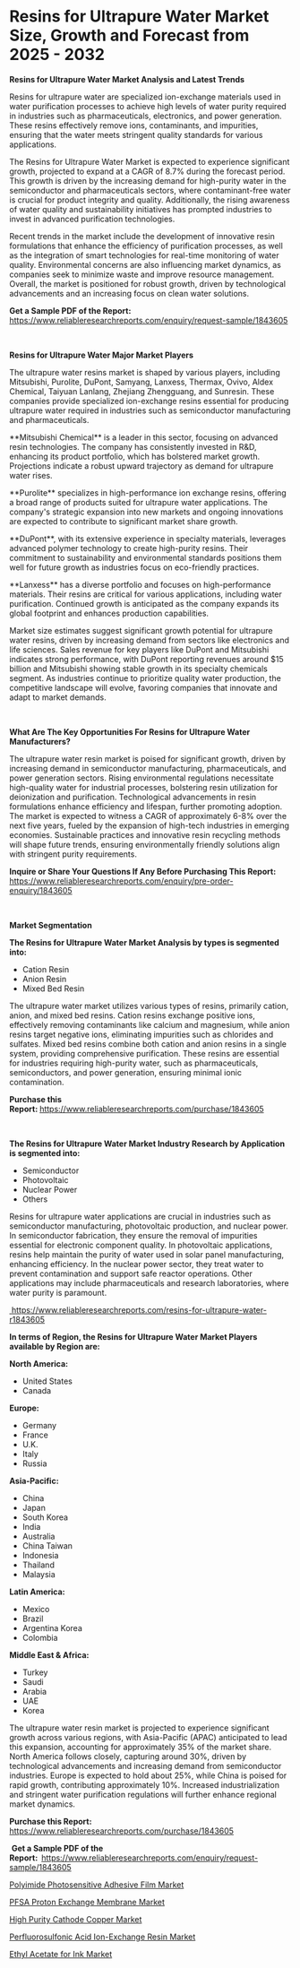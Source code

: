 <p><h1>Resins for Ultrapure Water Market Size, Growth and Forecast from 2025 - 2032</h1></p><p><strong>Resins for Ultrapure Water Market Analysis and Latest Trends</strong></p>
<p><p>Resins for ultrapure water are specialized ion-exchange materials used in water purification processes to achieve high levels of water purity required in industries such as pharmaceuticals, electronics, and power generation. These resins effectively remove ions, contaminants, and impurities, ensuring that the water meets stringent quality standards for various applications.</p><p>The Resins for Ultrapure Water Market is expected to experience significant growth, projected to expand at a CAGR of 8.7% during the forecast period. This growth is driven by the increasing demand for high-purity water in the semiconductor and pharmaceuticals sectors, where contaminant-free water is crucial for product integrity and quality. Additionally, the rising awareness of water quality and sustainability initiatives has prompted industries to invest in advanced purification technologies.</p><p>Recent trends in the market include the development of innovative resin formulations that enhance the efficiency of purification processes, as well as the integration of smart technologies for real-time monitoring of water quality. Environmental concerns are also influencing market dynamics, as companies seek to minimize waste and improve resource management. Overall, the market is positioned for robust growth, driven by technological advancements and an increasing focus on clean water solutions.</p></p>
<p><strong>Get a Sample PDF of the Report:&nbsp;</strong> <a href="https://www.reliableresearchreports.com/enquiry/request-sample/1843605?utm_campaign=116&utm_medium=2&utm_source=Github&utm_content=ia&utm_term=03022025&utm_id=resins-for-ultrapure-water">https://www.reliableresearchreports.com/enquiry/request-sample/1843605</a></p>
<p>&nbsp;</p>
<p><strong>Resins for Ultrapure Water Major Market Players</strong></p>
<p><p>The ultrapure water resins market is shaped by various players, including Mitsubishi, Purolite, DuPont, Samyang, Lanxess, Thermax, Ovivo, Aldex Chemical, Taiyuan Lanlang, Zhejiang Zhengguang, and Sunresin. These companies provide specialized ion-exchange resins essential for producing ultrapure water required in industries such as semiconductor manufacturing and pharmaceuticals.</p><p>**Mitsubishi Chemical** is a leader in this sector, focusing on advanced resin technologies. The company has consistently invested in R&D, enhancing its product portfolio, which has bolstered market growth. Projections indicate a robust upward trajectory as demand for ultrapure water rises.</p><p>**Purolite** specializes in high-performance ion exchange resins, offering a broad range of products suited for ultrapure water applications. The company's strategic expansion into new markets and ongoing innovations are expected to contribute to significant market share growth. </p><p>**DuPont**, with its extensive experience in specialty materials, leverages advanced polymer technology to create high-purity resins. Their commitment to sustainability and environmental standards positions them well for future growth as industries focus on eco-friendly practices.</p><p>**Lanxess** has a diverse portfolio and focuses on high-performance materials. Their resins are critical for various applications, including water purification. Continued growth is anticipated as the company expands its global footprint and enhances production capabilities.</p><p>Market size estimates suggest significant growth potential for ultrapure water resins, driven by increasing demand from sectors like electronics and life sciences. Sales revenue for key players like DuPont and Mitsubishi indicates strong performance, with DuPont reporting revenues around $15 billion and Mitsubishi showing stable growth in its specialty chemicals segment. As industries continue to prioritize quality water production, the competitive landscape will evolve, favoring companies that innovate and adapt to market demands.</p></p>
<p>&nbsp;</p>
<p><strong>What Are The Key Opportunities For Resins for Ultrapure Water Manufacturers?</strong></p>
<p><p>The ultrapure water resin market is poised for significant growth, driven by increasing demand in semiconductor manufacturing, pharmaceuticals, and power generation sectors. Rising environmental regulations necessitate high-quality water for industrial processes, bolstering resin utilization for deionization and purification. Technological advancements in resin formulations enhance efficiency and lifespan, further promoting adoption. The market is expected to witness a CAGR of approximately 6-8% over the next five years, fueled by the expansion of high-tech industries in emerging economies. Sustainable practices and innovative resin recycling methods will shape future trends, ensuring environmentally friendly solutions align with stringent purity requirements.</p></p>
<p><strong>Inquire or Share Your Questions If Any Before Purchasing This Report:</strong> <a href="https://www.reliableresearchreports.com/enquiry/pre-order-enquiry/1843605?utm_campaign=116&utm_medium=2&utm_source=Github&utm_content=ia&utm_term=03022025&utm_id=resins-for-ultrapure-water">https://www.reliableresearchreports.com/enquiry/pre-order-enquiry/1843605</a></p>
<p>&nbsp;</p>
<p><strong>Market Segmentation</strong></p>
<p><strong>The Resins for Ultrapure Water Market Analysis by types is segmented into:</strong></p>
<p><ul><li>Cation Resin</li><li>Anion Resin</li><li>Mixed Bed Resin</li></ul></p>
<p><p>The ultrapure water market utilizes various types of resins, primarily cation, anion, and mixed bed resins. Cation resins exchange positive ions, effectively removing contaminants like calcium and magnesium, while anion resins target negative ions, eliminating impurities such as chlorides and sulfates. Mixed bed resins combine both cation and anion resins in a single system, providing comprehensive purification. These resins are essential for industries requiring high-purity water, such as pharmaceuticals, semiconductors, and power generation, ensuring minimal ionic contamination.</p></p>
<p><strong>Purchase this Report:&nbsp;</strong><a href="https://www.reliableresearchreports.com/purchase/1843605?utm_campaign=116&utm_medium=2&utm_source=Github&utm_content=ia&utm_term=03022025&utm_id=resins-for-ultrapure-water">https://www.reliableresearchreports.com/purchase/1843605</a></p>
<p>&nbsp;</p>
<p><strong>The Resins for Ultrapure Water Market Industry Research by Application is segmented into:</strong></p>
<p><ul><li>Semiconductor</li><li>Photovoltaic</li><li>Nuclear Power</li><li>Others</li></ul></p>
<p><p>Resins for ultrapure water applications are crucial in industries such as semiconductor manufacturing, photovoltaic production, and nuclear power. In semiconductor fabrication, they ensure the removal of impurities essential for electronic component quality. In photovoltaic applications, resins help maintain the purity of water used in solar panel manufacturing, enhancing efficiency. In the nuclear power sector, they treat water to prevent contamination and support safe reactor operations. Other applications may include pharmaceuticals and research laboratories, where water purity is paramount.</p></p>
<p><a href="https://www.reliableresearchreports.com/resins-for-ultrapure-water-r1843605?utm_campaign=116&utm_medium=2&utm_source=Github&utm_content=ia&utm_term=03022025&utm_id=resins-for-ultrapure-water">&nbsp;https://www.reliableresearchreports.com/resins-for-ultrapure-water-r1843605</a></p>
<p><strong>In terms of Region, the Resins for Ultrapure Water Market Players available by Region are:</strong></p>
<p>
    <p> <strong> North America: </strong>
        <ul>
            <li>United States</li>
            <li>Canada</li>
        </ul>
        </p> 
    <p> <strong> Europe: </strong>
        <ul>
            <li>Germany</li>
            <li>France</li>
            <li>U.K.</li>
            <li>Italy</li>
            <li>Russia</li>
        </ul>
        </p> 
    <p> <strong> Asia-Pacific: </strong>
        <ul>
            <li>China</li>
            <li>Japan</li>
            <li>South Korea</li>
            <li>India</li>
            <li>Australia</li>
            <li>China Taiwan</li>
            <li>Indonesia</li>
            <li>Thailand</li>
            <li>Malaysia</li>
        </ul>
        </p> 
    <p> <strong> Latin America: </strong>
        <ul>
            <li>Mexico</li>
            <li>Brazil</li>
            <li>Argentina Korea</li>
            <li>Colombia</li>
        </ul>
        </p> 
    <p> <strong> Middle East & Africa: </strong>
        <ul>
            <li>Turkey</li>
            <li>Saudi</li>
            <li>Arabia</li>
            <li>UAE</li>
            <li>Korea</li>
        </ul>
    </p>
    </p>
<p><p>The ultrapure water resin market is projected to experience significant growth across various regions, with Asia-Pacific (APAC) anticipated to lead this expansion, accounting for approximately 35% of the market share. North America follows closely, capturing around 30%, driven by technological advancements and increasing demand from semiconductor industries. Europe is expected to hold about 25%, while China is poised for rapid growth, contributing approximately 10%. Increased industrialization and stringent water purification regulations will further enhance regional market dynamics.</p></p>
<p><strong>Purchase this Report: </strong><a href="https://www.reliableresearchreports.com/purchase/1843605?utm_campaign=116&utm_medium=2&utm_source=Github&utm_content=ia&utm_term=03022025&utm_id=resins-for-ultrapure-water">https://www.reliableresearchreports.com/purchase/1843605</a></p>
<p>&nbsp;<strong>Get a Sample PDF of the Report:&nbsp;&nbsp;</strong><a href="https://www.reliableresearchreports.com/enquiry/request-sample/1843605?utm_campaign=116&utm_medium=2&utm_source=Github&utm_content=ia&utm_term=03022025&utm_id=resins-for-ultrapure-water">https://www.reliableresearchreports.com/enquiry/request-sample/1843605</a></p>
<p><strong></strong></p>
<p><p><a href="https://github.com/darenph8er/Market-Research-Report-List-1/blob/main/polyimide-photosensitive-adhesive-film-market.md?utm_campaign=116&utm_medium=2&utm_source=Github&utm_content=ia&utm_term=03022025&utm_id=resins-for-ultrapure-water">Polyimide Photosensitive Adhesive Film Market</a></p><p><a href="https://github.com/kimberjam0i/Market-Research-Report-List-1/blob/main/pfsa-proton-exchange-membrane-market.md?utm_campaign=116&utm_medium=2&utm_source=Github&utm_content=ia&utm_term=03022025&utm_id=resins-for-ultrapure-water">PFSA Proton Exchange Membrane Market</a></p><p><a href="https://github.com/osbornrdaflalo/Market-Research-Report-List-1/blob/main/high-purity-cathode-copper-market.md?utm_campaign=116&utm_medium=2&utm_source=Github&utm_content=ia&utm_term=03022025&utm_id=resins-for-ultrapure-water">High Purity Cathode Copper Market</a></p><p><a href="https://github.com/lashaunm5st/Market-Research-Report-List-1/blob/main/perfluorosulfonic-acid-ion-exchange-resin-market.md?utm_campaign=116&utm_medium=2&utm_source=Github&utm_content=ia&utm_term=03022025&utm_id=resins-for-ultrapure-water">Perfluorosulfonic Acid Ion-Exchange Resin Market</a></p><p><a href="https://github.com/ElviraLeka1962/Market-Research-Report-List-1/blob/main/ethyl-acetate-for-ink-market.md?utm_campaign=116&utm_medium=2&utm_source=Github&utm_content=ia&utm_term=03022025&utm_id=resins-for-ultrapure-water">Ethyl Acetate for Ink Market</a></p></p>